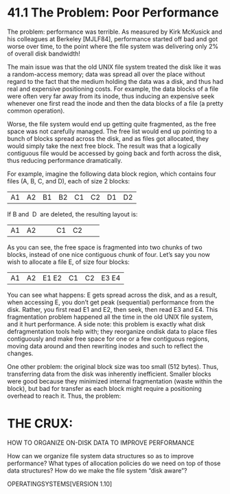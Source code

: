 # 41.1 The Problem: Poor Performance  

The problem: performance was terrible. As measured by Kirk McKusick and his colleagues at Berkeley [MJLF84], performance started off bad and got worse over time, to the point where the file system was delivering only $2 \%$ of overall disk bandwidth!  

The main issue was that the old UNIX file system treated the disk like it was a random-access memory; data was spread all over the place without regard to the fact that the medium holding the data was a disk, and thus had real and expensive positioning costs. For example, the data blocks of a file were often very far away from its inode, thus inducing an expensive seek whenever one first read the inode and then the data blocks of a file (a pretty common operation).  

Worse, the file system would end up getting quite fragmented, as the free space was not carefully managed. The free list would end up pointing to a bunch of blocks spread across the disk, and as files got allocated, they would simply take the next free block. The result was that a logically contiguous file would be accessed by going back and forth across the disk, thus reducing performance dramatically.  

For example, imagine the following data block region, which contains four files (A, B, C, and D), each of size 2 blocks:  

<html><body><table><tr><td>A1</td><td>A2</td><td>B1</td><td>B2</td><td>C1</td><td>C2</td><td>D1</td><td>D2</td></tr></table></body></html>  

If B and $\mathrm { ~ D ~ }$ are deleted, the resulting layout is:  

<html><body><table><tr><td>A1</td><td>A2</td><td></td><td></td><td>C1</td><td>C2</td><td></td><td></td></tr></table></body></html>  

As you can see, the free space is fragmented into two chunks of two blocks, instead of one nice contiguous chunk of four. Let’s say you now wish to allocate a file $\scriptstyle \mathrm { E , }$ of size four blocks:  

<html><body><table><tr><td>A1</td><td>A2</td><td>E1 E2</td><td>C1</td><td>C2</td><td>E3 E4</td></tr></table></body></html>  

You can see what happens: E gets spread across the disk, and as a result, when accessing E, you don’t get peak (sequential) performance from the disk. Rather, you first read E1 and E2, then seek, then read E3 and E4. This fragmentation problem happened all the time in the old UNIX file system, and it hurt performance. A side note: this problem is exactly what disk defragmentation tools help with; they reorganize ondisk data to place files contiguously and make free space for one or a few contiguous regions, moving data around and then rewriting inodes and such to reflect the changes.  

One other problem: the original block size was too small (512 bytes). Thus, transferring data from the disk was inherently inefficient. Smaller blocks were good because they minimized internal fragmentation (waste within the block), but bad for transfer as each block might require a positioning overhead to reach it. Thus, the problem:  

# THE CRUX:  

HOW TO ORGANIZE ON-DISK DATA TO IMPROVE PERFORMANCE  

How can we organize file system data structures so as to improve performance? What types of allocation policies do we need on top of those data structures? How do we make the file system “disk aware”?  

OPERATINGSYSTEMS[VERSION 1.10]  

